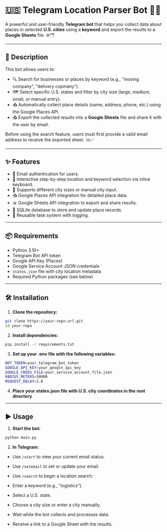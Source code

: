 # 🇺🇸 Telegram Location Parser Bot 📍🧾

A powerful and user-friendly **Telegram bot** that helps you collect data about places in selected **U.S. cities** using a **keyword** and export the results to a **Google Sheets** file. 🌐🗂️

---

## 📖 Description

This bot allows users to:
- 🔍 Search for businesses or places by keyword (e.g., "moving company", "delivery copmany").
- 🗺️ Select specific U.S. states and filter by city size (large, medium, small, or manual entry).
- 📥 Automatically collect place details (name, address, phone, etc.) using the Google Places API.
- 📤 Export the collected results into a **Google Sheets** file and share it with the user by email.

Before using the search feature, users must first provide a valid email address to receive the exported sheet. ✉️✅

---

## ✨ Features

- 🔐 Email authentication for users.
- 🔎 Interactive step-by-step location and keyword selection via inline keyboard.
- 📌 Supports different city sizes or manual city input.
- 📥 Google Places API integration for detailed place data.
- 📊 Google Sheets API integration to export and share results.
- 💾 SQLite database to store and update place records.
- 🔄 Reusable task system with logging.

---

## 📦 Requirements

- Python 3.10+
- Telegram Bot API token
- Google API Key (Places)
- Google Service Account JSON credentials
- `states.json` file with city location metadata
- Required Python packages (see below)

---

## 🛠️ Installation

1. **Clone the repository:**

```bash
git clone https://your-repo-url.git
cd your-repo
```

2. **Install dependencies:**

```bash
pip install -r requirements.txt
```

3. **Set up your .env file with the following variables:**

```bash
BOT_TOKEN=your_telegram_bot_token
GOOGLE_API_KEY=your_google_api_key
GOOGLE_CREDS_FILE=your_service_account_file.json
RADIUS_METERS=50000
REQUEST_DELAY=2.0
```

4. **Place your states.json file with U.S. city coordinates in the root directory**

---

## ▶️ Usage

1. **Start the bot:**

```bash
python main.py
```

2. **In Telegram:**

- Use `/start` to view your current email status.

- Use `/setemail` to set or update your email.

- Use `/search` to begin a location search:

 - Enter a keyword (e.g., "logistics").

 - Select a U.S. state.

 - Choose a city size or enter a city manually.

 - Wait while the bot collects and processes data.

 - Receive a link to a Google Sheet with the results.